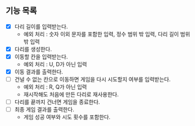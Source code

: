 ## 기능 목록 
- [x] 다리 길이를 입력받는다.
  - 예외 처리 : 숫자 이외 문자를 포함한 입력, 정수 범위 밖 입력, 다리 길이 범위 밖 입력
- [x] 다리를 생성한다.
- [x] 이동할 칸을 입력받는다.
  - 예외 처리 : U, D가 아닌 입력
- [x] 이동 결과를 출력한다.
- [ ] 건널 수 없는 칸으로 이동하면 게임을 다시 시도할지 여부를 입력받는다.
  - 예외 처리 : R, Q가 아닌 입력
  - 재시작해도 처음에 만든 다리로 재사용한다.
- [ ] 다리를 끝까지 건너면 게임을 종료한다.
- [ ] 최종 게임 결과를 출력한다.
  - 게임 성공 여부와 시도 횟수를 포함한다.